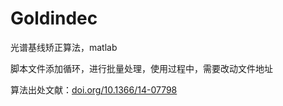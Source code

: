 # Goldindec
光谱基线矫正算法，matlab

脚本文件添加循环，进行批量处理，使用过程中，需要改动文件地址

算法出处文献：[doi.org/10.1366/14-07798](doi.org/10.1366/14-07798)
